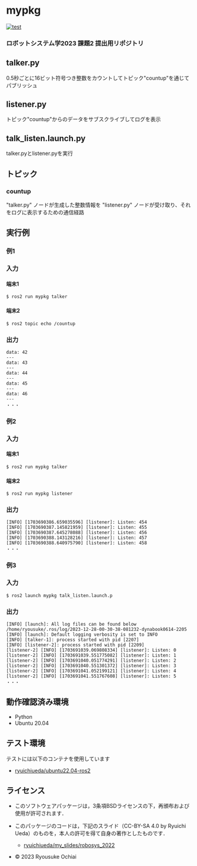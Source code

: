 # mypkg
[![test](https://github.com/ryousukeochiai/mypkg/actions/workflows/test.yml/badge.svg)](https://github.com/ryousukeochiai/mypkg/actions/workflows/test.yml)

### ロボットシステム学2023 課題2 提出用リポジトリ

## talker.py
0.5秒ごとに16ビット符号つき整数をカウントしてトピック"countup"を通じてパブリッシュ

## listener.py
トピック"countup"からのデータをサブスクライブしてログを表示

## talk_listen.launch.py
talker.pyとlistener.pyを実行

## トピック
### countup
 "talker.py" ノードが生成した整数情報を "listener.py" ノードが受け取り、それをログに表示するための通信経路

## 実行例

### 例1

### 入力
#### 端末1

```
$ ros2 run mypkg talker
```

#### 端末2

```
$ ros2 topic echo /countup
```


### 出力

```
data: 42
---
data: 43
---
data: 44
---
data: 45
---
data: 46
---
・・・
```


### 例2

### 入力
#### 端末1

```
$ ros2 run mypkg talker
```

#### 端末2

```
$ ros2 run mypkg listener
```


### 出力

```
[INFO] [1703690386.659035596] [listener]: Listen: 454
[INFO] [1703690387.145821959] [listener]: Listen: 455
[INFO] [1703690387.645278088] [listener]: Listen: 456
[INFO] [1703690388.143128216] [listener]: Listen: 457
[INFO] [1703690388.640975790] [listener]: Listen: 458
・・・
```



### 例3

### 入力

```
$ ros2 launch mypkg talk_listen.launch.p
```

### 出力

```
[INFO] [launch]: All log files can be found below /home/ryousuke/.ros/log/2023-12-28-00-30-38-081232-dynabook0614-2205
[INFO] [launch]: Default logging verbosity is set to INFO
[INFO] [talker-1]: process started with pid [2207]
[INFO] [listener-2]: process started with pid [2209]
[listener-2] [INFO] [1703691039.069808334] [listener]: Listen: 0
[listener-2] [INFO] [1703691039.551775082] [listener]: Listen: 1
[listener-2] [INFO] [1703691040.051774291] [listener]: Listen: 2
[listener-2] [INFO] [1703691040.551301372] [listener]: Listen: 3
[listener-2] [INFO] [1703691041.052199121] [listener]: Listen: 4
[listener-2] [INFO] [1703691041.551767608] [listener]: Listen: 5
・・・
```


## 動作確認済み環境
* Python
* Ubuntu 20.04

## テスト環境
テストには以下のコンテナを使用しています
* [ryuichiueda/ubuntu22.04-ros2](https://hub.docker.com/r/ryuichiueda/ubuntu22.04-ros2)

## ライセンス
* このソフトウェアパッケージは，3条項BSDライセンスの下，再頒布および使用が許可されます．
* このパッケージのコードは，下記のスライド（CC-BY-SA 4.0 by Ryuichi Ueda）のものを，本人の許可を得て自身の著作としたものです．
   * [ryuichiueda/my_slides/robosys_2022](https://github.com/ryuichiueda/my_slides/tree/master/robosys_2022)

* © 2023 Ryousuke Ochiai
